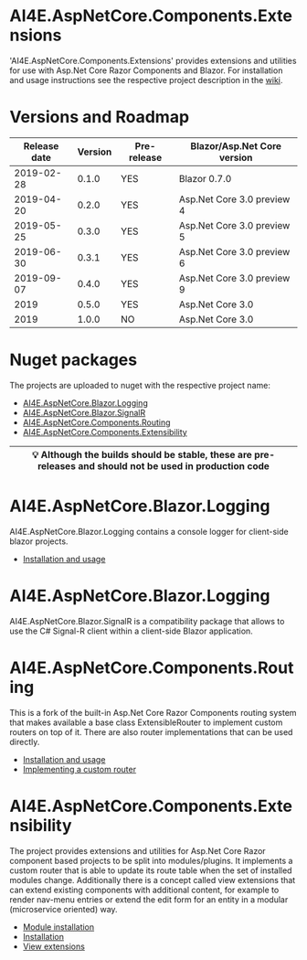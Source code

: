 # AI4E.AspNetCore.Components.Extensions
'AI4E.AspNetCore.Components.Extensions' provides extensions and utilities for use with Asp.Net Core Razor Components and Blazor.
For installation and usage instructions see the respective project description in the [wiki](https://github.com/AI4E/AI4E.AspNetCore.Components.Extensions/wiki/Home).

# Versions and Roadmap

| Release date | Version | Pre-release | Blazor/Asp.Net Core version |
| --- | --- | --- | --- |
| 2019-02-28 | 0.1.0 | YES | Blazor 0.7.0 |
| 2019-04-20 | 0.2.0 | YES | Asp.Net Core 3.0 preview 4 |
| 2019-05-25 | 0.3.0 | YES | Asp.Net Core 3.0 preview 5 |
| 2019-06-30 | 0.3.1 | YES | Asp.Net Core 3.0 preview 6 |
| 2019-09-07 | 0.4.0 | YES | Asp.Net Core 3.0 preview 9 |
| 2019 | 0.5.0 | YES | Asp.Net Core 3.0 |
| 2019 | 1.0.0 | NO | Asp.Net Core 3.0 |

# Nuget packages
The projects are uploaded to nuget with the respective project name:
* [AI4E.AspNetCore.Blazor.Logging](https://www.nuget.org/packages/AI4E.AspNetCore.Blazor.Logging/)
* [AI4E.AspNetCore.Blazor.SignalR](https://www.nuget.org/packages/AI4E.AspNetCore.Blazor.SignalR/)
* [AI4E.AspNetCore.Components.Routing](https://www.nuget.org/packages/AI4E.AspNetCore.Components.Routing/)
* [AI4E.AspNetCore.Components.Extensibility](https://www.nuget.org/packages/AI4E.AspNetCore.Components.Extensibility/)

|  :bulb: Although the builds should be stable, these are pre-releases and should not be used in production code |
| --- |

# AI4E.AspNetCore.Blazor.Logging
AI4E.AspNetCore.Blazor.Logging contains a console logger for client-side blazor projects.
* [Installation and usage](https://github.com/AI4E/AI4E.AspNetCore.Components.Extensions/wiki/AI4E.AspNetCore.Blazor.Logging)

# AI4E.AspNetCore.Blazor.Logging
AI4E.AspNetCore.Blazor.SignalR is a compatibility package that allows to use the C# Signal-R client within a client-side Blazor application.

# AI4E.AspNetCore.Components.Routing
This is a fork of the built-in Asp.Net Core Razor Components routing system that makes available a base class ExtensibleRouter to implement custom routers on top of it. There are also router implementations that can be used directly.
* [Installation and usage](https://github.com/AI4E/AI4E.AspNetCore.Components.Extensions/wiki/AI4E.AspNetCore.Components.Routing#install-and-usage)
* [Implementing a custom router](https://github.com/AI4E/AI4E.AspNetCore.Components.Extensions/wiki/AI4E.AspNetCore.Components.Routing#implementing-a-custom-router)

# AI4E.AspNetCore.Components.Extensibility
The project provides extensions and utilities for Asp.Net Core Razor component based projects to be split into modules/plugins. It implements a custom router that is able to update its route table when the set of installed modules change. Additionally there is a concept called view extensions that can extend existing components with additional content, for example to render nav-menu entries or extend the edit form for an entity in a modular (microservice oriented) way.
* [Module installation](https://github.com/AI4E/AI4E.AspNetCore.Components.Extensions/wiki/AI4E.AspNetCore.Components.Extensibility#module-installation)
* [Installation](https://github.com/AI4E/AI4E.AspNetCore.Components.Extensions/wiki/AI4E.AspNetCore.Components.Extensibility#installation)
* [View extensions](https://github.com/AI4E/AI4E.AspNetCore.Components.Extensions/wiki/AI4E.AspNetCore.Components.Extensibility#view-extensions)

